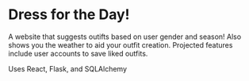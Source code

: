 # Dress for the Day!
A website that suggests outifts based on user gender and season! Also shows you the weather to aid your outfit creation.
Projected features include user accounts to save liked outfits.

Uses React, Flask, and SQLAlchemy